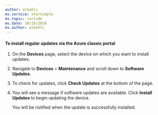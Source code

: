 ```yaml
---
author: alkohli
ms.service: storsimple
ms.topic: include
ms.date: 10/26/2018
ms.author: alkohli
---
```

<!--author=SharS last changed: 9/17/15-->

#### To install regular updates via the Azure classic portal
1. On the **Devices** page, select the device on which you want to install updates.
2. Navigate to **Devices** > **Maintenance** and scroll down to **Software Updates**.
3. To check for updates, click **Check Updates** at the bottom of the page.
4. You will see a message if software updates are available. Click **Install Updates** to begin updating the device.
   
    You will be notified when the update is successfully installed.

